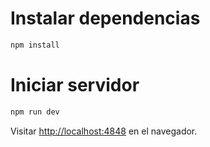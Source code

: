 # Instalar dependencias

```bash
npm install
```

# Iniciar servidor

```bash
npm run dev
```

Visitar [http://localhost:4848](http://localhost:4848) en el navegador.
